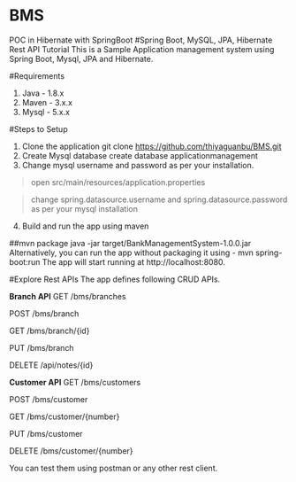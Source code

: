 # BMS
POC in Hibernate with SpringBoot
#Spring Boot, MySQL, JPA, Hibernate Rest API Tutorial
This is a Sample Application management system using Spring Boot, Mysql, JPA and Hibernate.

#Requirements
1.	Java - 1.8.x
2.	Maven - 3.x.x
3.	Mysql - 5.x.x

#Steps to Setup
1. Clone the application
git clone https://github.com/thiyaguanbu/BMS.git
2. Create Mysql database
create database applicationmanagement
3. Change mysql username and password as per your installation.

>open src/main/resources/application.properties

>change spring.datasource.username and spring.datasource.password as per your mysql installation

4. Build and run the app using maven

##mvn package
java -jar target/BankManagementSystem-1.0.0.jar
Alternatively, you can run the app without packaging it using -
mvn spring-boot:run
The app will start running at http://localhost:8080.

#Explore Rest APIs
The app defines following CRUD APIs.

**Branch API**
GET /bms/branches

POST /bms/branch

GET /bms/branch/{id}

PUT /bms/branch

DELETE /api/notes/{id}

**Customer API**
GET /bms/customers

POST /bms/customer

GET /bms/customer/{number}

PUT /bms/customer

DELETE /bms/customer/{number}

You can test them using postman or any other rest client.
